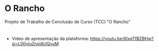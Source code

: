 # O Rancho
Projeto de Trabalho de Conclusão de Curso (TCC) "O Rancho"

#

- Vídeo de apresentação da plataforma: https://youtu.be/6IxqTfBZBHw?si=L00vjuZnoiAUQvuM

